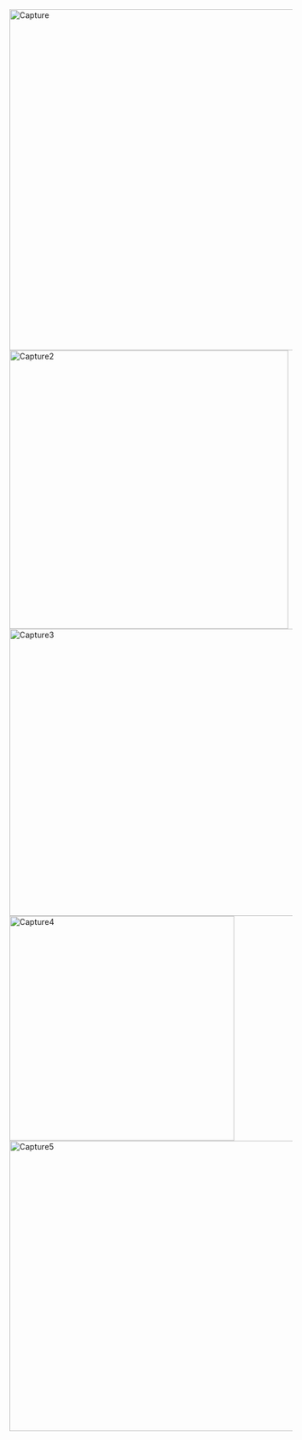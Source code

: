 <img width="607" alt="Capture" src="https://github.com/AhemedMasrouki/github/assets/153753455/c497301f-2cb6-41e5-8501-231a85fdc254">

<img width="496" alt="Capture2" src="https://github.com/AhemedMasrouki/github/assets/153753455/e38f755c-35bc-47fb-ae2f-efe7d21eb09b">

<img width="511" alt="Capture3" src="https://github.com/AhemedMasrouki/github/assets/153753455/360b6d16-9d56-401e-b729-a3ac29e5976d">

<img width="400" alt="Capture4" src="https://github.com/AhemedMasrouki/github/assets/153753455/7316906e-4d8e-49a3-b438-90f7077902d7">

<img width="517" alt="Capture5" src="https://github.com/AhemedMasrouki/github/assets/153753455/009a777e-b74b-414a-9fa3-aebea904e785">
